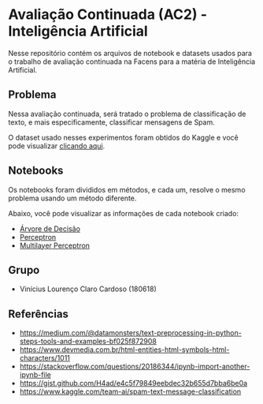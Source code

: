 # Avaliação Continuada (AC2) - Inteligência Artificial

Nesse repositório contém os arquivos de notebook e datasets usados para o trabalho de avaliação continuada na Facens para a matéria de Inteligência Artificial.

## Problema

Nessa avaliação continuada, será tratado o problema de classificação de texto, e mais especificamente, classificar mensagens de Spam.

O dataset usado nesses experimentos foram obtidos do Kaggle e você pode visualizar [clicando aqui](https://www.kaggle.com/team-ai/spam-text-message-classification).

## Notebooks

Os notebooks foram divididos em métodos, e cada um, resolve o mesmo problema usando um método diferente.

Abaixo, você pode visualizar as informações de cada notebook criado:

- [Árvore de Decisão](./decision_tree.ipynb)
- [Perceptron](./decision_tree.ipynb)
- [Multilayer Perceptron](./decision_tree.ipynb)

## Grupo

- Vinícius Lourenço Claro Cardoso (180618)

## Referências

- https://medium.com/@datamonsters/text-preprocessing-in-python-steps-tools-and-examples-bf025f872908
- https://www.devmedia.com.br/html-entities-html-symbols-html-characters/1011
- https://stackoverflow.com/questions/20186344/ipynb-import-another-ipynb-file
- https://gist.github.com/H4ad/e4c5f79849eebdec32b655d7bba6be0a
- https://www.kaggle.com/team-ai/spam-text-message-classification